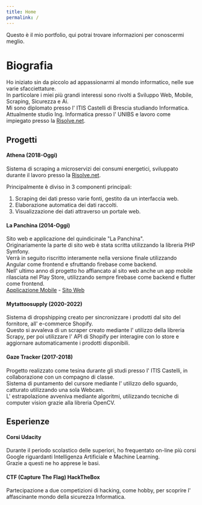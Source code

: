 ```yaml
---
title: Home
permalink: /
---
```


Questo è il mio portfolio, qui potrai trovare informazioni per conoscermi meglio.  


# Biografia

Ho iniziato sin da piccolo ad appassionarmi al mondo informatico, nelle sue varie sfacciettature.  
In particolare i miei più grandi interessi sono rivolti a Sviluppo Web, Mobile, Scraping, Sicurezza e Ai.  
Mi sono diplomato presso l' ITIS Castelli di Brescia studiando Informatica.  
Attualmente studio Ing. Informatica presso l' UNIBS e lavoro come impiegato presso la [Risolve.net](https://risolve.online).

## Progetti

#### Athena (2018-Oggi)
Sistema di scraping a microservizi dei consumi energetici, sviluppato durante il lavoro presso la [Risolve.net](https://risolve.online).  

Principalmente è diviso in 3 componenti principali:
1. Scraping dei dati presso varie fonti, gestito da un interfaccia web.
2. Elaborazione automatica dei dati raccolti.
3. Visualizzazione dei dati attraverso un portale web. 

#### La Panchina (2014-Oggi)
Sito web e applicazione del quindicinale "La Panchina".  
Originariamente la parte di sito web è stata scritta utilizzando la libreria PHP Symfony.  
Verrà in seguito riscritto interamente nella versione finale utilizzando Angular come frontend e sfruttando firebase come backend.  
Nell' ultimo anno di progetto ho affiancato al sito web anche un app mobile rilasciata nel Play Store, utilizzando sempre firebase come backend e flutter come frontend.  
[Applicazione Mobile](https://play.google.com/store/apps/details?id=it.daveapp.lapanchina) - [Sito Web](https://lapanchinabrescia.it)

#### Mytattoosupply (2020-2022)
Sistema di dropshipping creato per sincronizzare i prodotti dal sito del fornitore, all' e-commerce Shopify.  
Questo si avvaleva di un scraper creato mediante l' utilizzo della libreria Scrapy, per poi utilizzare l' API di Shopify per interagire con lo store e aggiornare automaticamente i prodotti disponibili. 

#### Gaze Tracker (2017-2018)
Progetto realizzato come tesina durante gli studi presso l' ITIS Castelli, in collaborazione con un compagno di classe.  
Sistema di puntamento del cursore mediante l' utilizzo dello sguardo, catturato utilizzando una sola Webcam.  
L' estrapolazione avveniva mediante algoritmi, utilizzando tecniche di computer vision grazie alla libreria OpenCV.  

## Esperienze

#### Corsi Udacity
Durante il periodo scolastico delle superiori, ho frequentato on-line più corsi Google riguardanti Intelligenza Artificiale e Machine Learning.  
Grazie a questi ne ho apprese le basi. 

#### CTF (Capture The Flag) HackTheBox
Partecipazione a due competizioni di hacking, come hobby, per scoprire l' affascinante mondo della sicurezza Informatica.  
